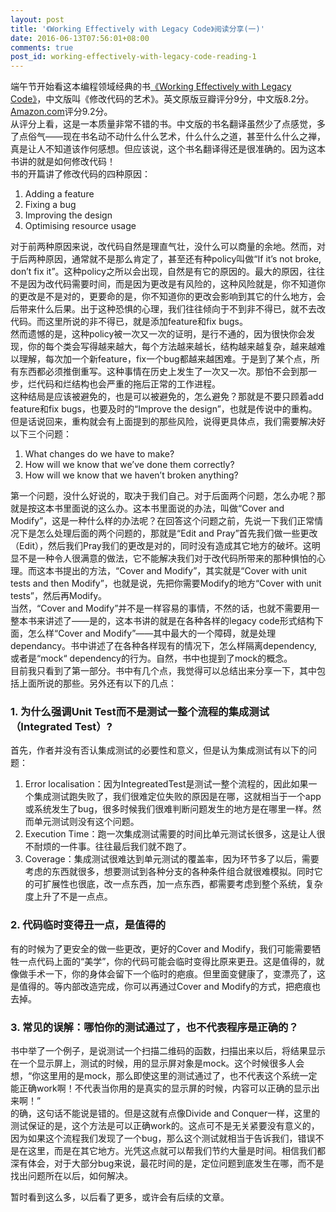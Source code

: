 ```yaml
---
layout: post
title: '《Working Effectively with Legacy Code》阅读分享(一)'
date: 2016-06-13T07:56:01+08:00
comments: true
post_id: working-effectively-with-legacy-code-reading-1
---
```


端午节开始看这本编程领域经典的书[《Working Effectively with Legacy Code》](https://book.douban.com/subject/1428943/)，中文版叫《修改代码的艺术》。英文原版豆瓣评分9分，中文版8.2分。[Amazon.com](https://www.amazon.com/Working-Effectively-Legacy-Michael-Feathers/dp/0131177052/ref=sr_1_1?ie=UTF8&qid=1465775944&sr=8-1&keywords=working+effectively+with+legacy+code)评分9.2分。  
从评分上看，这是一本质量非常不错的书。中文版的书名翻译虽然少了点感觉，多了点俗气——现在书名动不动什么什么艺术，什么什么之道，甚至什么什么之禅，真是让人不知道该作何感想。但应该说，这个书名翻译得还是很准确的。因为这本书讲的就是如何修改代码！  
书的开篇讲了修改代码的四种原因：

1. Adding a feature
2. Fixing a bug
3. Improving the design
4. Optimising resource usage

对于前两种原因来说，改代码自然是理直气壮，没什么可以商量的余地。然而，对于后两种原因，通常就不是那么肯定了，甚至还有种policy叫做“If it’s not broke, don’t fix it”。这种policy之所以会出现，自然是有它的原因的。最大的原因，往往不是因为改代码需要时间，而是因为更改是有风险的，这种风险就是，你不知道你的更改是不是对的，更要命的是，你不知道你的更改会影响到其它的什么地方，会后带来什么后果。出于这种恐惧的心理，我们往往倾向于不到非不得已，就不去改代码。而这里所说的非不得已，就是添加feature和fix bugs。  
然而遗憾的是，这种policy被一次又一次的证明，是行不通的，因为很快你会发现，你的每个类会写得越来越大，每个方法越来越长，结构越来越复杂，越来越难以理解，每次加一个新feature，fix一个bug都越来越困难。于是到了某个点，所有东西都必须推倒重写。这种事情在历史上发生了一次又一次。那怕不会到那一步，烂代码和烂结构也会严重的拖后正常的工作进程。  
这种结局是应该被避免的，也是可以被避免的，怎么避免？那就是不要只顾着add feature和fix bugs，也要及时的“Improve the design”，也就是传说中的重构。但是话说回来，重构就会有上面提到的那些风险，说得更具体点，我们需要解决好以下三个问题：

1. What changes do we have to make?
2. How will we know that we’ve done them correctly?
3. How will we know that we haven’t broken anything?

第一个问题，没什么好说的，取决于我们自己。对于后面两个问题，怎么办呢？那就是按这本书里面说的这么办。这本书里面说的办法，叫做“Cover and Modify”，这是一种什么样的办法呢？在回答这个问题之前，先说一下我们正常情况下是怎么处理后面的两个问题的，那就是“Edit and Pray”首先我们做一些更改（Edit），然后我们Pray我们的更改是对的，同时没有造成其它地方的破坏。这明显不是一种令人很满意的做法，它不能解决我们对于改代码所带来的那种惧怕的心理。而这本书提出的方法，“Cover and Modify”，其实就是“Cover with unit tests and then Modify”，也就是说，先把你需要Modify的地方“Cover with unit tests”，然后再Modify。  
当然，“Cover and Modify”并不是一样容易的事情，不然的话，也就不需要用一整本书来讲述了——是的，这本书讲的就是在各种各样的legacy code形式结构下面，怎么样“Cover and Modify”——其中最大的一个障碍，就是处理dependancy。书中讲述了在各种各样现有的情况下，怎么样隔离dependency, 或者是“mock“ dependency的行为。自然，书中也提到了mock的概念。  
目前我只看到了第一部分。书中有几个点，我觉得可以总结出来分享一下，其中包括上面所说的那些。另外还有以下的几点：

### 1. 为什么强调Unit Test而不是测试一整个流程的集成测试（Integrated Test）?
首先，作者并没有否认集成测试的必要性和意义，但是认为集成测试有以下的问题：  

1. Error localisation：因为IntegreatedTest是测试一整个流程的，因此如果一个集成测试跑失败了，我们很难定位失败的原因是在哪，这就相当于一个app或系统发生了bug，很多时候我们很难判断问题发生的地方是在哪里一样。然而单元测试则没有这个问题。
2. Execution Time：跑一次集成测试需要的时间比单元测试长很多，这是让人很不耐烦的一件事。往往最后我们就不跑了。
3. Coverage：集成测试很难达到单元测试的覆盖率，因为环节多了以后，需要考虑的东西就很多，想要测试到各种分支的各种条件组合就很难模拟。同时它的可扩展性也很底，改一点东西，加一点东西，都需要考虑到整个系统，复杂度上升了不是一点点。

### 2. 代码临时变得丑一点，是值得的
有的时候为了更安全的做一些更改，更好的Cover and Modify，我们可能需要牺牲一点代码上面的“美学”，你的代码可能会临时变得比原来更丑。这是值得的，就像做手术一下，你的身体会留下一个临时的疤痕。但里面变健康了，变漂亮了，这是值得的。等内部改造完成，你可以再通过Cover and Modify的方式，把疤痕也去掉。

### 3. 常见的误解：哪怕你的测试通过了，也不代表程序是正确的？
书中举了一个例子，是说测试一个扫描二维码的函数，扫描出来以后，将结果显示在一个显示屏上，测试的时候，用的显示屏对象是mock。这个时候很多人会想，“你这里用的是mock，那么即使这里的测试通过了，也不代表这个系统一定能正确work啊！不代表当你用的是真实的显示屏的时候，内容可以正确的显示出来啊！”  
的确，这句话不能说是错的。但是这就有点像Divide and Conquer一样，这里的测试保证的是，这个方法是可以正确work的。这点可不是无关紧要没有意义的，因为如果这个流程我们发现了一个bug，那么这个测试就相当于告诉我们，错误不是在这里，而是在其它地方。光凭这点就可以帮我们节约大量是时间。相信我们都深有体会，对于大部分bug来说，最花时间的是，定位问题到底发生在哪，而不是找出问题所在以后，如何解决。

暂时看到这么多，以后看了更多，或许会有后续的文章。
